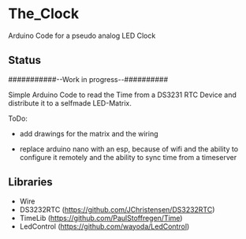 # The_Clock
Arduino Code for a pseudo analog LED Clock

## Status

###########--Work in progress--##########

Simple Arduino Code to read the Time from a DS3231 RTC Device and
distribute it to a selfmade LED-Matrix.

ToDo:

- add drawings for the matrix and the wiring

- replace arduino nano with an esp, because of wifi and the ability to configure it remotely
 and the ability to sync time from a timeserver

## Libraries

- Wire
- DS3232RTC (https://github.com/JChristensen/DS3232RTC)
- TimeLib (https://github.com/PaulStoffregen/Time)
- LedControl (https://github.com/wayoda/LedControl)
